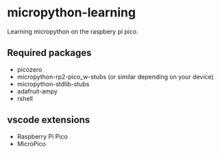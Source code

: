 # micropython-learning
Learning micropython on the raspbery pi pico.

## Required packages
* picozero
* micropython-rp2-pico_w-stubs (or similar depending on your device)
* micropython-stdlib-stubs 
* adafruit-ampy
* rshell

## vscode extensions
* Raspberry Pi Pico
* MicroPico